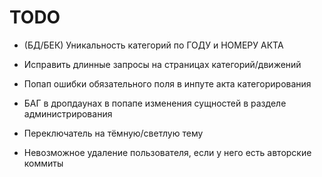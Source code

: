 # TODO

- (БД/БЕК) Уникальность категорий по ГОДУ и НОМЕРУ АКТА

- Исправить длинные запросы на страницах категорий/движений

- Попап ошибки обязательного поля в инпуте акта категорирования
- БАГ в дропдаунах в попапе изменения сущностей в разделе администрирования

- Переключатель на тёмную/светлую тему
- Невозможное удаление пользователя, если у него есть авторские коммиты